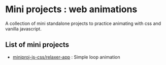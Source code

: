 # Mini projects : web animations

A collection of mini standalone projects to practice animating with css and vanilla javascript.

## List of mini projects

- [miniproj-js-css/relaxer-app](https://github.com/miniproj-js-css/relaxer-app) : Simple loop animation